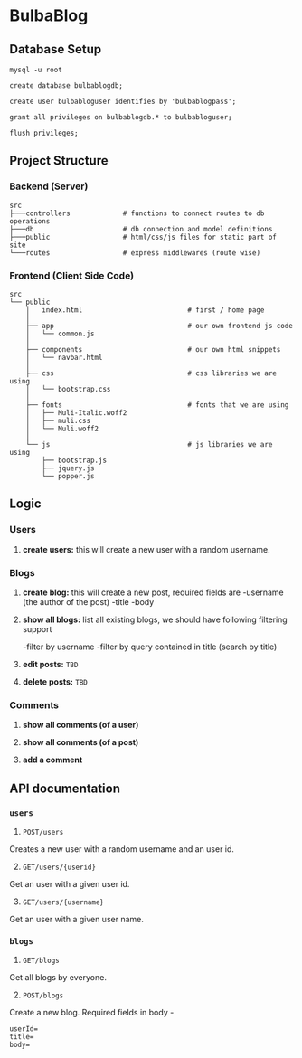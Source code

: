 # BulbaBlog


## Database Setup

```shell
mysql -u root
```

```mysql
create database bulbablogdb;

create user bulbabloguser identifies by 'bulbablogpass';

grant all privileges on bulbablogdb.* to bulbabloguser;

flush privileges;
```

## Project Structure 

### Backend (Server)
```shell
src
├───controllers             # functions to connect routes to db operations
├───db                      # db connection and model definitions
├───public                  # html/css/js files for static part of site
└───routes                  # express middlewares (route wise)
```

### Frontend (Client Side Code)
```shell
src
└── public
    │   index.html                          # first / home page
    │
    ├── app                                 # our own frontend js code
    │   └── common.js
    │
    ├── components                          # our own html snippets
    │   └── navbar.html
    │
    ├── css                                 # css libraries we are using
    │   └── bootstrap.css
    │
    ├── fonts                               # fonts that we are using
    │   ├── Muli-Italic.woff2
    │   ├── muli.css
    │   └── Muli.woff2
    │
    └── js                                  # js libraries we are using
        ├── bootstrap.js
        ├── jquery.js
        └── popper.js

```

## Logic

### Users

1. **create users:**
    this will create a new user with a random username.

### Blogs

1. **create blog:**
    this will create a new post, required fields are
    -username (the author of the post)
    -title
    -body

2. **show all blogs:**
    list all existing blogs, we should have following filtering support

    -filter by username
    -filter by query contained in title (search by title)

3. **edit posts:** `TBD`

4. **delete posts:** `TBD`

### Comments

1. **show all comments (of a user)**

2. **show all comments (of a post)**

3. **add a comment**

## API documentation

### `users`

1. `POST/users`

Creates a new user with a random username and an user id.

2. `GET/users/{userid}`

Get an user with a given user id.

3. `GET/users/{username}`

Get an user with a given user name.


### `blogs`

1. `GET/blogs`

Get all blogs by everyone.

2. `POST/blogs`

Create a new blog.
Required fields in body - 
```
userId=
title=
body=
```